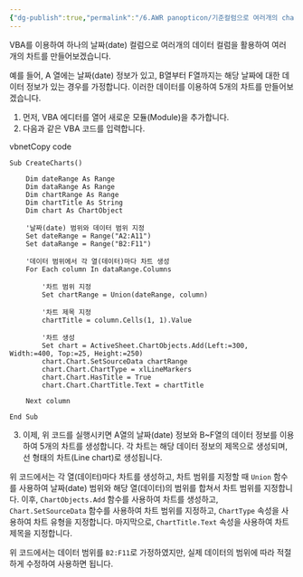 ```yaml
---
{"dg-publish":true,"permalink":"/6.AWR panopticon/기준컬럼으로 여러개의 chart 생성/","dgPassFrontmatter":true}
---
```



VBA를 이용하여 하나의 날짜(date) 컬럼으로 여러개의 데이터 컬럼을 활용하여 여러 개의 차트를 만들어보겠습니다.

예를 들어, A 열에는 날짜(date) 정보가 있고, B열부터 F열까지는 해당 날짜에 대한 데이터 정보가 있는 경우를 가정합니다. 이러한 데이터를 이용하여 5개의 차트를 만들어보겠습니다.

1.  먼저, VBA 에디터를 열어 새로운 모듈(Module)을 추가합니다.
2.  다음과 같은 VBA 코드를 입력합니다.

vbnetCopy code

```
Sub CreateCharts()

    Dim dateRange As Range
    Dim dataRange As Range
    Dim chartRange As Range
    Dim chartTitle As String
    Dim chart As ChartObject
    
    '날짜(date) 범위와 데이터 범위 지정
    Set dateRange = Range("A2:A11")
    Set dataRange = Range("B2:F11")
    
    '데이터 범위에서 각 열(데이터)마다 차트 생성
    For Each column In dataRange.Columns
    
        '차트 범위 지정
        Set chartRange = Union(dateRange, column)
        
        '차트 제목 지정
        chartTitle = column.Cells(1, 1).Value
        
        '차트 생성
        Set chart = ActiveSheet.ChartObjects.Add(Left:=300, Width:=400, Top:=25, Height:=250)
        chart.Chart.SetSourceData chartRange
        chart.Chart.ChartType = xlLineMarkers
        chart.Chart.HasTitle = True
        chart.Chart.ChartTitle.Text = chartTitle
        
    Next column
    
End Sub

```

3.  이제, 위 코드를 실행시키면 A열의 날짜(date) 정보와 B~F열의 데이터 정보를 이용하여 5개의 차트를 생성합니다. 각 차트는 해당 데이터 정보의 제목으로 생성되며, 선 형태의 차트(Line chart)로 생성됩니다.

위 코드에서는 각 열(데이터)마다 차트를 생성하고, 차트 범위를 지정할 때 `Union` 함수를 사용하여 날짜(date) 범위와 해당 열(데이터)의 범위를 합쳐서 차트 범위를 지정합니다. 이후, `ChartObjects.Add` 함수를 사용하여 차트를 생성하고, `Chart.SetSourceData` 함수를 사용하여 차트 범위를 지정하고, `ChartType` 속성을 사용하여 차트 유형을 지정합니다. 마지막으로, `ChartTitle.Text` 속성을 사용하여 차트 제목을 지정합니다.

위 코드에서는 데이터 범위를 `B2:F11`로 가정하였지만, 실제 데이터의 범위에 따라 적절하게 수정하여 사용하면 됩니다.